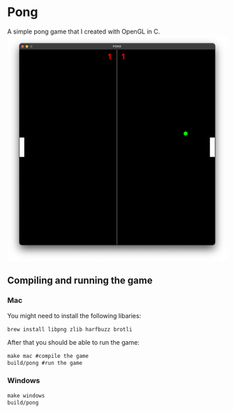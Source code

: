 # Pong
A simple pong game that I created with OpenGL in C.
![Pong](Pong.png)
## Compiling and running the game 
### Mac
You might need to install the following libaries:
```shell
brew install libpng zlib harfbuzz brotli 
```
After that you should be able to run the game:
```shell
make mac #compile the game
build/pong #run the game
```

### Windows
```shell
make windows
build/pong
```